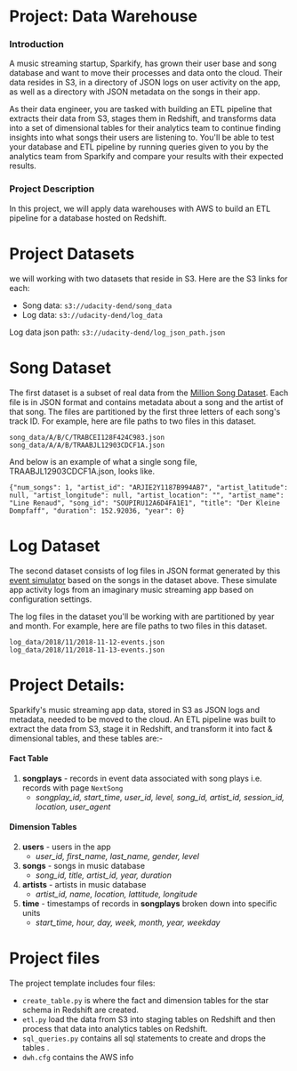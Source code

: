 <div class="_15vzQlp3FJ8f94suLiPCPf ureact-markdown "><h1 id="project-data-warehouse">Project: Data Warehouse</h1>
<h3 id="introduction">Introduction</h3>
<p>A music streaming startup, Sparkify, has grown their user base and song database and want to move their processes and data onto the cloud. Their data resides in S3, in a directory of JSON logs on user activity on the app, as well as a directory with JSON metadata on the songs in their app.</p>
<p>As their data engineer, you are tasked with building an ETL pipeline that extracts their data from S3, stages them in Redshift, and transforms data into a set of dimensional tables for their analytics team to continue finding insights into what songs their users are listening to. You'll be able to test your database and ETL pipeline by running queries given to you by the analytics team from Sparkify and compare your results with their expected results.</p>
<h3 id="project-description">Project Description</h3>
<p>In this project, we will apply  data warehouses with AWS to build an ETL pipeline for a database hosted on Redshift.</p>
</div>
<div class="_15vzQlp3FJ8f94suLiPCPf ureact-markdown "><h1 id="project-datasets">Project Datasets</h1>
<p>we will working with two datasets that reside in S3. Here are the S3 links for each:</p>
<ul>
<li>Song data: <code>s3://udacity-dend/song_data</code></li>
<li>Log data: <code>s3://udacity-dend/log_data</code></li>
</ul>
<p>Log data json path: <code>s3://udacity-dend/log_json_path.json</code></p>
<h1 id="song-dataset">Song Dataset</h1>
<p>The first dataset is a subset of real data from the <a href="http://millionsongdataset.com/" target="_blank">Million Song Dataset</a>. Each file is in JSON format and contains metadata about a song and the artist of that song. The files are partitioned by the first three letters of each song's track ID. For example, here are file paths to two files in this dataset.</p>
<pre><code class="lang-txt">song_data/A/B/C/TRABCEI128F424C983.json
song_data/A/A/B/TRAABJL12903CDCF1A.json
</code></pre>
<p>And below is an example of what a single song file, TRAABJL12903CDCF1A.json, looks like.</p>
<pre><code class="lang-json">{"<span class="hljs-attribute">num_songs</span>": <span class="hljs-value"><span class="hljs-number">1</span></span>, "<span class="hljs-attribute">artist_id</span>": <span class="hljs-value"><span class="hljs-string">"ARJIE2Y1187B994AB7"</span></span>, "<span class="hljs-attribute">artist_latitude</span>": <span class="hljs-value"><span class="hljs-literal">null</span></span>, "<span class="hljs-attribute">artist_longitude</span>": <span class="hljs-value"><span class="hljs-literal">null</span></span>, "<span class="hljs-attribute">artist_location</span>": <span class="hljs-value"><span class="hljs-string">""</span></span>, "<span class="hljs-attribute">artist_name</span>": <span class="hljs-value"><span class="hljs-string">"Line Renaud"</span></span>, "<span class="hljs-attribute">song_id</span>": <span class="hljs-value"><span class="hljs-string">"SOUPIRU12A6D4FA1E1"</span></span>, "<span class="hljs-attribute">title</span>": <span class="hljs-value"><span class="hljs-string">"Der Kleine Dompfaff"</span></span>, "<span class="hljs-attribute">duration</span>": <span class="hljs-value"><span class="hljs-number">152.92036</span></span>, "<span class="hljs-attribute">year</span>": <span class="hljs-value"><span class="hljs-number">0</span></span>}
</code></pre>
<h1 id="log-dataset">Log Dataset</h1>
<p>The second dataset consists of log files in JSON format generated by this <a href="https://github.com/Interana/eventsim" target="_blank">event simulator</a> based on the songs in the dataset above. These simulate app activity logs from an imaginary music streaming app based on configuration settings.</p>
<p>The log files in the dataset you'll be working with are partitioned by year and month. For example, here are file paths to two files in this dataset.</p>
<pre><code class="lang-txt">log_data/2018/11/2018-11-12-events.json
log_data/2018/11/2018-11-13-events.json
</code></pre>

</div>
<div class="_15vzQlp3FJ8f94suLiPCPf ureact-markdown "><h1 id="schema-for-song-play-analysis">Project Details:</h1>
<p>Sparkify's music streaming app data, stored in S3 as JSON logs and metadata, needed to be moved to the cloud. An ETL pipeline was built to extract the data from S3, stage it in Redshift, and transform it into fact & dimensional tables, and these tables are:-</p>
<h4 id="fact-table">Fact Table</h4>
<ol>
<li><strong>songplays</strong> - records in event data associated with song plays i.e. records with page <code>NextSong</code>  <ul>
<li><em>songplay_id, start_time, user_id, level, song_id, artist_id, session_id, location, user_agent</em></li>
</ul>
</li>
</ol>
<h4 id="dimension-tables">Dimension Tables</h4>
<ol start="2">
<li><strong>users</strong> - users in the app<ul>
<li><em>user_id, first_name, last_name, gender, level</em></li>
</ul>
</li>
<li><strong>songs</strong> - songs in music database<ul>
<li><em>song_id, title, artist_id, year, duration</em></li>
</ul>
</li>
<li><strong>artists</strong> - artists in music database<ul>
<li><em>artist_id, name, location, lattitude, longitude</em></li>
</ul>
</li>
<li><strong>time</strong> - timestamps of records in <strong>songplays</strong> broken down into specific units<ul>
<li><em>start_time, hour, day, week, month, year, weekday</em></li>
</ul>
</li>
</ol>
</div>
<div class="_15vzQlp3FJ8f94suLiPCPf ureact-markdown "><h1 id="project-template">Project files</h1>

<p>The project template includes four files:</p>
<ul>
<li><code>create_table.py</code> is where the fact and dimension tables for the star schema in Redshift are created.</li>
<li><code>etl.py</code> load the data from S3 into staging tables on Redshift and then process that data into analytics tables on Redshift.</li>
<li><code>sql_queries.py</code> contains all sql statements to create and drops the tables .</li>
<li><code>dwh.cfg</code> contains the AWS info</li>
</ul>
</div>